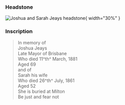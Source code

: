 ### Headstone  

![Joshua and Sarah Jeays headstone](../assets/joshua-jeays-headstone.jpg){ width="30%" }


### Inscription

>In memory of <br>
>Joshua Jeays <br>
>Late Mayor of Brisbane <br>
>Who died 11^th^ March, 1881 <br>
>Aged 69 <br>
>and of <br>
>Sarah his wife <br>
>Who died 26^th^ July, 1861 <br>
>Aged 52 <br>
>She is buried at Milton <br>
>Be just and fear not <br>
